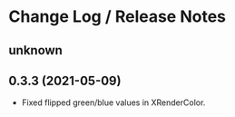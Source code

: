 # Change Log / Release Notes

## unknown

## 0.3.3 (2021-05-09)

  * Fixed flipped green/blue values in XRenderColor.
